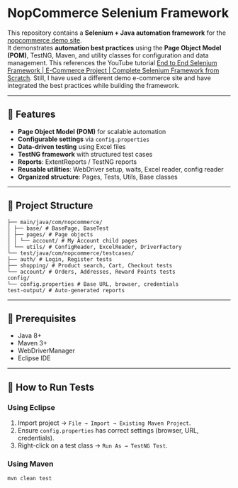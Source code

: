 # NopCommerce Selenium Framework

This repository contains a **Selenium + Java automation framework** for the [nopcommerce demo site](https://demo.nopcommerce.com/).  
It demonstrates **automation best practices** using the **Page Object Model (POM)**, TestNG, Maven, and utility classes for configuration and data management.
This references the YouTube tutorial [End to End Selenium Framework | E-Commerce Project | Complete Selenium Framework from Scratch](https://www.youtube.com/watch?v=2yDLEgSTG_c&list=PPSV&t=4448s). Still, I have used a different demo e-commerce site and have integrated the best practices while building the framework.

---

## 🔹 Features
- **Page Object Model (POM)** for scalable automation  
- **Configurable settings** via `config.properties`  
- **Data-driven testing** using Excel files  
- **TestNG framework** with structured test cases  
- **Reports**: ExtentReports / TestNG reports  
- **Reusable utilities**: WebDriver setup, waits, Excel reader, config reader  
- **Organized structure**: Pages, Tests, Utils, Base classes  

---

## 🔹 Project Structure

```src/
├── main/java/com/nopcommerce/
│ ├── base/ # BasePage, BaseTest
│ ├── pages/ # Page objects
│ │ └── account/ # My Account child pages
│ └── utils/ # ConfigReader, ExcelReader, DriverFactory
└── test/java/com/nopcommerce/testcases/
├── auth/ # Login, Register tests
├── shopping/ # Product search, Cart, Checkout tests
└── account/ # Orders, Addresses, Reward Points tests
config/
└── config.properties # Base URL, browser, credentials
test-output/ # Auto-generated reports
```

---

## 🔹 Prerequisites
- Java 8+  
- Maven 3+  
- WebDriverManager
- Eclipse IDE

---

## 🔹 How to Run Tests

### Using Eclipse
1. Import project → `File → Import → Existing Maven Project`.  
2. Ensure `config.properties` has correct settings (browser, URL, credentials).  
3. Right-click on a test class → `Run As → TestNG Test`.  

### Using Maven
```bash
mvn clean test

